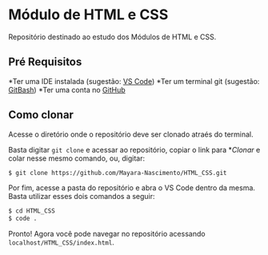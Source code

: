 # Módulo de HTML e CSS
Repositório destinado ao estudo dos Módulos de HTML e CSS.

## Pré Requisitos
*Ter uma IDE instalada (sugestão: [VS Code](https://code.visualstudio.com/dowload))
*Ter um terminal git (sugestão: [GitBash](https://git-scm.com/downloads))
*Ter uma conta no [GitHub](https//github.com)

## Como clonar
Acesse o diretório onde o repositório deve ser clonado atraés do terminal. 

Basta digitar `git clone` e acessar ao repositório, copiar o link para **Clonar* e colar nesse mesmo comando, ou, digitar:
```sh
$ git clone https://github.com/Mayara-Nascimento/HTML_CSS.git
```
Por fim, acesse a pasta do repositório e abra o VS Code dentro da mesma. Basta utilizar esses dois comandos a seguir:
```sh
$ cd HTML_CSS
$ code . 
```
Pronto! Agora você pode navegar no repositório acessando `localhost/HTML_CSS/index.html`.